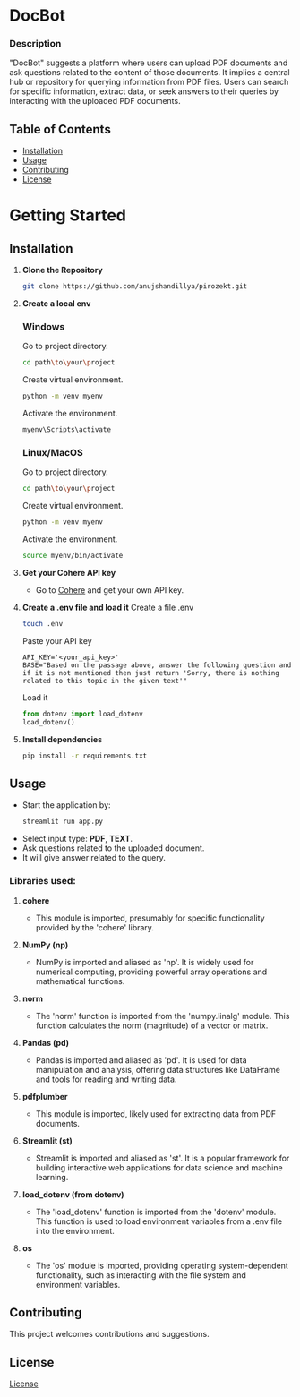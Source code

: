 # DocBot

### Description

"DocBot" suggests a platform where users can upload PDF documents and ask questions related to the content of those documents. It implies a central hub or repository for querying information from PDF files. Users can search for specific information, extract data, or seek answers to their queries by interacting with the uploaded PDF documents.

## Table of Contents

- [Installation](#installation)
- [Usage](#usage)
- [Contributing](#contributing)
- [License](#license)

# Getting Started

## Installation

1. **Clone the Repository**
   ```sh
   git clone https://github.com/anujshandillya/pirozekt.git
   ```
2. **Create a local env**

   ### Windows

   Go to project directory.

   ```sh
   cd path\to\your\project
   ```

   Create virtual environment.

   ```sh
   python -m venv myenv
   ```

   Activate the environment.

   ```sh
   myenv\Scripts\activate
   ```

   ### Linux/MacOS

   Go to project directory.

   ```sh
   cd path\to\your\project
   ```

   Create virtual environment.

   ```sh
   python -m venv myenv
   ```

   Activate the environment.

   ```sh
   source myenv/bin/activate
   ```

3. **Get your Cohere API key**

   - Go to <a href="http://www.cohere.com/">Cohere</a> and get your own API key.

4. **Create a .env file and load it**
   Create a file .env

   ```bash
   touch .env
   ```

   Paste your API key

   ```
   API_KEY='<your_api_key>'
   BASE="Based on the passage above, answer the following question and if it is not mentioned then just return 'Sorry, there is nothing related to this topic in the given text'"
   ```

   Load it

   ```py
   from dotenv import load_dotenv
   load_dotenv()
   ```

5. **Install dependencies**
   ```bash
   pip install -r requirements.txt
   ```

## Usage

- Start the application by:
  ```bash
  streamlit run app.py
  ```
- Select input type: **PDF**, **TEXT**.
- Ask questions related to the uploaded document.
- It will give answer related to the query.

### Libraries used:

1. **cohere**

   - This module is imported, presumably for specific functionality provided by the 'cohere' library.

2. **NumPy (np)**

   - NumPy is imported and aliased as 'np'. It is widely used for numerical computing, providing powerful array operations and mathematical functions.

3. **norm**

   - The 'norm' function is imported from the 'numpy.linalg' module. This function calculates the norm (magnitude) of a vector or matrix.

4. **Pandas (pd)**

   - Pandas is imported and aliased as 'pd'. It is used for data manipulation and analysis, offering data structures like DataFrame and tools for reading and writing data.

5. **pdfplumber**

   - This module is imported, likely used for extracting data from PDF documents.

6. **Streamlit (st)**

   - Streamlit is imported and aliased as 'st'. It is a popular framework for building interactive web applications for data science and machine learning.

7. **load_dotenv (from dotenv)**

   - The 'load_dotenv' function is imported from the 'dotenv' module. This function is used to load environment variables from a .env file into the environment.

8. **os**
   - The 'os' module is imported, providing operating system-dependent functionality, such as interacting with the file system and environment variables.

## Contributing

This project welcomes contributions and suggestions.

## License

[License](LICENSE)

